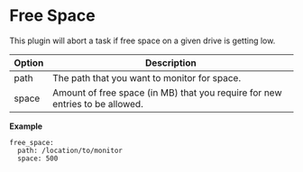 # Free Space

This plugin will abort a task if free space on a given drive is getting low.


| **Option** | **Description** |
| --- | --- |
| path | The path that you want to monitor for space. |
| space | Amount of free space (in MB) that you require for new entries to be allowed. |

**Example**

```
free_space:
  path: /location/to/monitor
  space: 500
```